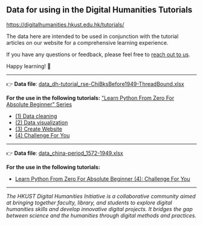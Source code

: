 ## Data for using in the Digital Humanities Tutorials

https://digitalhumanities.hkust.edu.hk/tutorials/

The data here are intended to be used in conjunction with the tutorial articles on our website for a comprehensive learning experience.

If you have any questions or feedback, please feel free to [reach out to us](https://forms.office.com/r/FPkLhaE2sr).

Happy learning! 🎉

---

👉 **Data file**: [data_dh-tutorial_rse-ChiBksBefore1949-ThreadBound.xlsx](https://github.com/hkust-dh/tutorials-data/blob/main/data_dh-tutorial_rse-ChiBksBefore1949-ThreadBound.xlsx)

**For the use in the following tutorials:**
["Learn Python From Zero For Absolute Beginner" Series](https://digitalhumanities.hkust.edu.hk/learn-python-from-zero-for-absolute-beginner/)

-   [(1) Data cleaning](https://digitalhumanities.hkust.edu.hk/tutorials/learn-python-from-zero-for-absolute-beginner-1-data-cleaning/)
-   [(2) Data visualization](https://digitalhumanities.hkust.edu.hk/tutorials/learn-python-from-zero-for-absolute-beginner-2-data-visualization/)
-   [(3) Create Website](https://digitalhumanities.hkust.edu.hk/tutorials/learn-python-from-zero-for-absolute-beginner-3-create-website/)
-   [(4) Challenge For You](https://digitalhumanities.hkust.edu.hk/tutorials/learn-python-from-zero-for-absolute-beginner-4-challenge-for-you/)

---

👉 **Data file**: [data_china-period_1572-1949.xlsx](https://github.com/hkust-dh/tutorials-data/blob/main/data_china-period_1572-1949.xlsx)

**For the use in the following tutorials:**

-   [Learn Python From Zero For Absolute Beginner (4): Challenge For You](https://digitalhumanities.hkust.edu.hk/tutorials/learn-python-from-zero-for-absolute-beginner-4-challenge-for-you/)

---

_The HKUST Digital Humanities Initiative is a collaborative community aimed at bringing together faculty, library, and students to explore digital humanities skills and develop innovative digital projects. It bridges the gap between science and the humanities through digital methods and practices._
